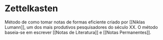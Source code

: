 # Zettelkasten

Método de como tomar notas de formas eficiente criado por [[Niklas Lumann]], um dos mais produtivos pesquisadores do século XX. O método baseia-se em escrever [[Notas de Literatura]] e [[Notas Permanentes]].